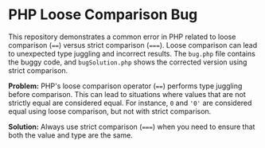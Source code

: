 # PHP Loose Comparison Bug
This repository demonstrates a common error in PHP related to loose comparison (`==`) versus strict comparison (`===`).  Loose comparison can lead to unexpected type juggling and incorrect results.  The `bug.php` file contains the buggy code, and `bugSolution.php` shows the corrected version using strict comparison.

**Problem:**  PHP's loose comparison operator (`==`) performs type juggling before comparison. This can lead to situations where values that are not strictly equal are considered equal.  For instance, `0` and `'0'` are considered equal using loose comparison, but not with strict comparison.

**Solution:**  Always use strict comparison (`===`) when you need to ensure that both the value and type are the same.